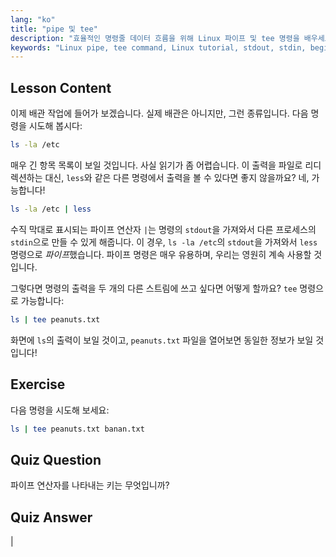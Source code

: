 ```yaml
---
lang: "ko"
title: "pipe 및 tee"
description: "효율적인 명령줄 데이터 흐름을 위해 Linux 파이프 및 tee 명령을 배우세요. stdout, stdin 및 파일 출력을 이해하세요. Linux 기술을 향상시키세요!"
keywords: "Linux pipe, tee command, Linux tutorial, stdout, stdin, beginner Linux, command line, Linux guide"
---
```


## Lesson Content

이제 배관 작업에 들어가 보겠습니다. 실제 배관은 아니지만, 그런 종류입니다. 다음 명령을 시도해 봅시다:

```bash
ls -la /etc
```

매우 긴 항목 목록이 보일 것입니다. 사실 읽기가 좀 어렵습니다. 이 출력을 파일로 리디렉션하는 대신, `less`와 같은 다른 명령에서 출력을 볼 수 있다면 좋지 않을까요? 네, 가능합니다!

```bash
ls -la /etc | less
```

수직 막대로 표시되는 파이프 연산자 `|`는 명령의 `stdout`을 가져와서 다른 프로세스의 `stdin`으로 만들 수 있게 해줍니다. 이 경우, `ls -la /etc`의 `stdout`을 가져와서 `less` 명령으로 *파이프*했습니다. 파이프 명령은 매우 유용하며, 우리는 영원히 계속 사용할 것입니다.

그렇다면 명령의 출력을 두 개의 다른 스트림에 쓰고 싶다면 어떻게 할까요? `tee` 명령으로 가능합니다:

```bash
ls | tee peanuts.txt
```

화면에 `ls`의 출력이 보일 것이고, `peanuts.txt` 파일을 열어보면 동일한 정보가 보일 것입니다!

## Exercise

다음 명령을 시도해 보세요:

```bash
ls | tee peanuts.txt banan.txt
```

## Quiz Question

파이프 연산자를 나타내는 키는 무엇입니까?

## Quiz Answer

|
